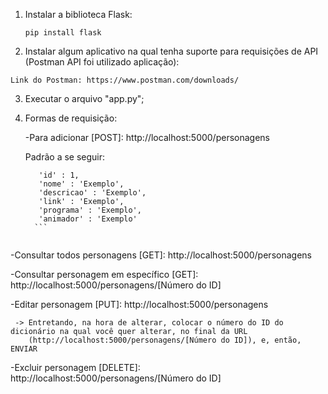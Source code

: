 1. Instalar a biblioteca Flask:


   `pip install flask`
   
 
2. Instalar algum aplicativo na qual tenha suporte para requisições de API (Postman API foi utilizado aplicação):


  `Link do Postman: https://www.postman.com/downloads/`
  
  
3. Executar o arquivo "app.py";

4. Formas de requisição:


   -Para adicionar [POST]: http://localhost:5000/personagens


     Padrão a se seguir:
     ```
        'id' : 1,
        'nome' : 'Exemplo',
        'descricao' : 'Exemplo',
        'link' : 'Exemplo',
        'programa' : 'Exemplo',
        'animador' : 'Exemplo'
       ```
       
    
  -Consultar todos personagens [GET]: http://localhost:5000/personagens


  -Consultar personagem em específico [GET]: http://localhost:5000/personagens/[Número do ID]


  -Editar personagem [PUT]: http://localhost:5000/personagens

     -> Entretando, na hora de alterar, colocar o número do ID do dicionário na qual você quer alterar, no final da URL
        (http://localhost:5000/personagens/[Número do ID]), e, então, ENVIAR
        
        
  -Excluir personagem [DELETE]: http://localhost:5000/personagens/[Número do ID]
